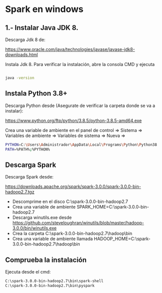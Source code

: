 # Spark en windows

## 1.- Instalar Java JDK 8.

Descarga Jdk 8 de:

https://www.oracle.com/java/technologies/javase/javase-jdk8-downloads.html

Instala Jdk 8. Para verificar la instalación, abre la consola CMD y ejecuta

```sh

java -version

```

## Instala Python 3.8+

Descarga Python desde (Asegurate de verificar la carpeta donde se va a instalar):

https://www.python.org/ftp/python/3.8.5/python-3.8.5-amd64.exe

Crea una variable de ambiente en el panel de control => Sistema => Variables de ambiente => Variables de sistema => Nueva => 

```sh 
PYTHON=C:\Users\Administrador\AppData\Local\Programs\Python\Python38
PATH=%PATH%;%PYTHON%

```

## Descarga Spark

Descarga Spark desde:

https://downloads.apache.org/spark/spark-3.0.0/spark-3.0.0-bin-hadoop2.7.tgz

- Descomprime en el disco C:\spark-3.0.0-bin-hadoop2.7
- Crea una variable de ambiente SPARK_HOME=C:\spark-3.0.0-bin-hadoop2.7
- Descarga winutils.exe desde https://github.com/steveloughran/winutils/blob/master/hadoop-3.0.0/bin/winutils.exe
- Crea la carpeta C:\spark-3.0.0-bin-hadoop2.7\hadoop\bin
- Crea una variable de ambiente llamada HADOOP_HOME=C:\spark-3.0.0-bin-hadoop2.7\hadoop\bin

## Comprueba la instalación

Ejecuta desde el cmd:

```sh
C:\spark-3.0.0-bin-hadoop2.7\bin\spark-shell
C:\spark-3.0.0-bin-hadoop2.7\bin\pyspark

```





